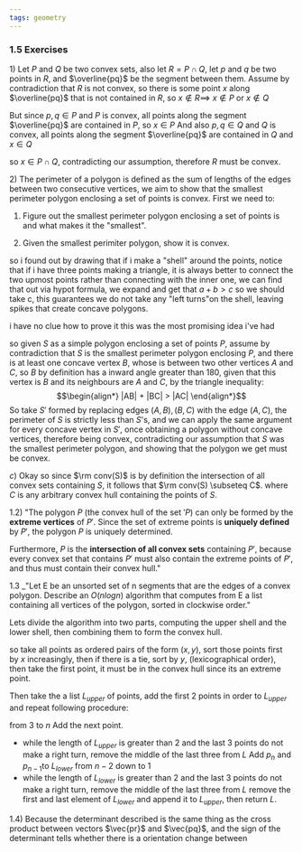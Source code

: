 ```yaml
---
tags: geometry
---
```


### 1.5 Exercises

$1)$ Let $P$ and $Q$ be two convex sets, also let $R = P \cap Q$, let $p$ and $q$ be two points in $R$, and $\overline{pq}$ be the segment between them. Assume by contradiction that $R$ is not convex, so there is some point $x$ along $\overline{pq}$ that is not contained in $R$, so $x \notin R \implies$ $x\notin P$ or $x \notin Q$

But since $p, q \in P$ and $P$ is convex, all points along the segment $\overline{pq}$ are contained in $P$, so $x \in P$
And also $p, q \in Q$ and $Q$ is convex, all points along the segment $\overline{pq}$ are contained in $Q$ and $x \in Q$

so $x \in P \cap Q$, contradicting our assumption, therefore $R$ must be convex.

$2)$ The perimeter of a polygon is defined as the sum of lengths of the edges between two consecutive vertices, we aim to show that the smallest perimeter polygon enclosing a set of points is convex. First we need to:

1. Figure out the smallest perimeter polygon enclosing a set of points is and what makes it the "smallest".

2. Given the smallest perimiter polygon, show it is convex.

so i found out by drawing that if i make a "shell" around the points, notice that if i have three points making a triangle, it is always better to connect the two upmost points rather than connecting with the inner one, we can find that out via hypot formula, we expand and get that $a + b > c$ so we should take c, this guarantees we do not take any "left turns"on the shell, leaving spikes that create concave polygons.

i have no clue how to prove it this was the most promising idea i've had

so given $S$ as a simple polygon enclosing a set of points $P$, assume by contradiction that $S$ is the smallest perimeter polygon enclosing $P$, and there is at least one concave vertex $B$, whose is between two other vertices $A$ and $C$, so $B$ by definition has a inward angle greater than 180, given that this vertex is $B$ and its neighbours are $A$ and $C$, by the triangle inequality:
$$\begin{align*}
|AB| + |BC| > |AC|
\end{align*}$$
So take $S'$ formed by replacing edges $(A,B), (B,C)$ with the edge $(A,C)$, the perimeter of $S$ is strictly less than $S$'s, and we can apply the same argument for every concave vertex in $S'$, once obtaining a polygon without concave vertices, therefore being convex, contradicting our assumption that $S$ was the smallest perimeter polygon, and showing that the polygon we get must be convex.

$c)$ Okay so since $\rm conv(S)$ is by definition the intersection of all convex sets containing $S$, it follows that $\rm conv(S) \subseteq C$. where $C$ is any arbitrary convex hull containing the points of $S$.

$1.2)$ "The polygon $P$ (the convex hull of the set $'P$) can only be formed by the **extreme vertices** of $P'$. Since the set of extreme points is **uniquely defined** by $P′$, the polygon $P$ is uniquely determined.

Furthermore, $P$ is the **intersection of all convex sets** containing $P'$, because every convex set that contains $P'$ must also contain the extreme points of $P'$, and thus must contain their convex hull."


$1.3$ _"Let E be an unsorted set of n segments that are the edges of a convex polygon. Describe an $O(n log n)$ algorithm that computes from E a list containing all vertices of the polygon, sorted in clockwise order."

Lets divide the algorithm into two parts, computing the upper shell and the lower shell, then combining them to form the convex hull.

so take all points as ordered pairs of the form $(x,y)$, sort those points first by $x$ increasingly, then if there is a tie, sort by $y$, (lexicographical order),  then take the first point, it must be in the convex hull since its an extreme point.

Then take the a list $L_{upper}$ of points, add the first 2 points in order to $L_{upper}$ and repeat following procedure:

from $3$ to $n$
Add the next point.
- while the length of $L_{upper}$ is greater than $2$ and the last $3$ points do not make a right turn, remove the middle of the last three from $L$
Add $p_{n}$ and $p_{n-1}$to $L_{lower}$
from $n-2$ down to $1$
- while the length of $L_{lower}$ is greater than $2$ and the last $3$ points do not make a right turn, remove the middle of the last three from $L$
remove the first and last element of  $L_{lower}$ and append it to $L_{upper}$, then return $L$.

$1.4)$ Because the determinant described is the same thing as the cross product between vectors $\vec{pr}$ and $\vec{pq}$,  and the sign of the determinant tells whether there is a orientation change between 
